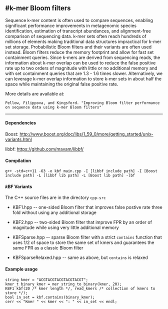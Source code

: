 #k-mer Bloom filters
------------------------------

Sequence k-mer content is often used to compare sequences, enabling significant 
performance improvements in metagenomic species identification, estimation of transcript abundances, 
and alignment-free comparison of sequencing data. k-mer sets often reach hundreds 
of millions of elements making traditional data structures impractical for k-mer set storage.
Probabilistic Bloom filters and their variants are often used instead. 
Bloom filters reduce the memory footprint and allow for fast set containment queries.
Since k-mers are derived from sequencing reads, the information about k-mer overlap 
can be used to reduce the false positive rate up to two orders of magnitude 
with little or no additional memory and with set containment queries that are 
1.3 - 1.6 times slower. 
Alternatively, we can leverage k-mer overlap information to store k-mer sets in about half 
the space while maintaining the original false positive rate. 

More details are available at:

``` 
Pellow, Filippova, and Kingsford. "Improving Bloom filter performance on sequence data using k-mer Bloom filters"
```

--------

#### Dependencies

Boost: http://www.boost.org/doc/libs/1_59_0/more/getting_started/unix-variants.html

libbf: https://github.com/mavam/libbf/ 

#### Compilation

```
g++ -std=c++11 -O3 -o kbf main.cpp -I [libbf include path] -I [Boost include path] -L [libbf lib path] -L [Boost lib path] -lbf
```

#### *k*BF Variants

The C++ source files are in the directory `cpp-src`

* KBF1.hpp -- one-sided Bloom filter that improves false postive rate three fold without using any additional storage

* KBF2.hpp -- two-sided Bloom filter that improve FPR by an order of magnitude while using very little additional memory

* KBFSparse.hpp -- sparse Bloom filter with a strict `contains` function that uses 1/2 of space to store the same set of kmers and guarantees the same FPR as a classic Bloom filter

* KBFSparseRelaxed.hpp -- same as above, but `contains` is relaxed

#### Example usage

```
string kmer = "ACGTACGTACGTACGTACGT";
kmer_t binary_kmer = mer_string_to_binary(kmer, 20);
KBF1 kbf(20 /* kmer length */, read_kmers /* collection of kmers to store */);
bool in_set = kbf.contains(binary_kmer);
cerr << "Kmer " << kmer << ": " << in_set << endl;
```
